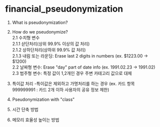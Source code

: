 # financial_pseudonymization

1. What is pseudonymization?

2. How do we pseudonymize?  
   2.1 수치형 변수  
    2.1.1 삳단처리(상위 99.9% 이상의 값 처리)  
    2.1.2 상하단처리(상하위 99.9% 값 처리)  
    2.1.3 내림 또는 라운딩: Erase last 2 digits in numbers (ex. $1223.00 -> $1200)  
  2.2 날짜형 변수: Erase "day" part of date info (ex. 1991.02.23 -> 1991.02)  
  2.3 범주형 변수: 특정 값이 1,2개인 경우 주변 카테고리 값으로 대체  
  
3. 특이값 처리
  -특이값은 제외하고 가명처리를 하는 경우 (ex. 카드 항목 999999991 : 카드 2개 이하 사용자의 공유 정보 제한)

4. Pseudonymization with "class" 

5. 시간 단축 방법

6. 메모리 효율성 높이는 방법
  

